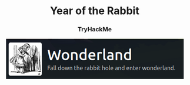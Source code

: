 <h1 align="center">Year of the Rabbit</h1>
<h3 align="center">TryHackMe</h3>
<p align="center" width="100%">
  <img src="logo.PNG" alt="logo"/>
</p>
